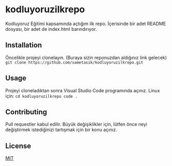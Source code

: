 # kodluyoruzilkrepo
Kodluyoruz Eğitimi kapsamında açtığım ilk repo. İçerisinde bir adet README dosyası, bir adet de index.html barındırıyor.
## Installation
Öncelikle projeyi clonelayın. (Buraya sizin reponuzdan aldığınız link gelecek)
`git clone https://github.com/sametasik/kodluyoruzilkrepo.git`
## Usage
Projeyi cloneladıktan sonra Visual Studio Code programında açınız.
Linux için: 
`cd kodluyoruzilkrepo code .`
## Contributing
Pull requestler kabul edilir. Büyük değişiklikler için, lütfen önce neyi değiştirmek istediğinizi tartışmak için bir konu açınız. 
## License
[MIT](https://github.com/sametasik/kodluyoruzilkrepo/blob/5615a9cba180eda631073c5294b721bc59e6d1e2/LICENSE)